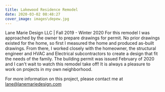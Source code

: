 ```yaml
---
title: Lakewood Residence Remodel
date: 2020-03-02 08:48:27
cover_image: images\depew.jpg
---
```

Lane Marie Design LLC | Fall 2019 - Winter 2020
For this remodel I was approached by the owner to prepare drawings for permit. No prior drawings existed for the home, so first I measured the home and produced as-built drawings. From there, I worked closely with the homeowner, the structural engineer and HVAC and Electrical subcontractors to create a design that fit the needs of the family. The building permit was issued February of 2020 and I can't wait to watch this remodel take off! It is always a pleasure to work on projects in my own neighborhood.

For more information on this project, please contact me at lane@lanemariedesign.com
